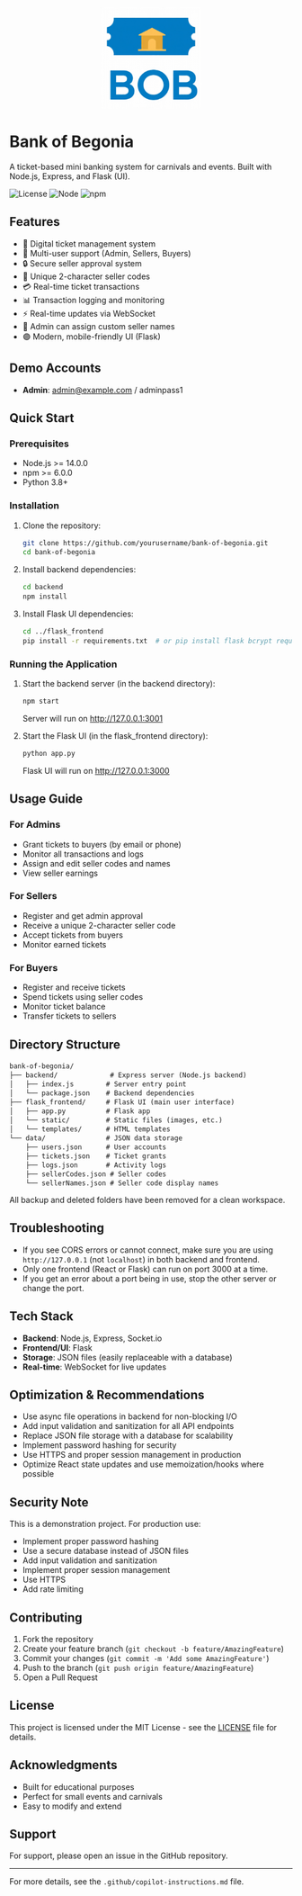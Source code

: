 

<p align="center">
  <img src="flask_frontend/static/BOB picture.png" alt="Bank of Begonia Logo" width="180" />
</p>

# Bank of Begonia

A ticket-based mini banking system for carnivals and events. Built with Node.js, Express, and Flask (UI).


![License](https://img.shields.io/badge/license-MIT-blue.svg)
![Node](https://img.shields.io/badge/node->=14.0.0-green.svg)
![npm](https://img.shields.io/badge/npm->=6.0.0-red.svg)

## Features

- 🎫 Digital ticket management system
- 👥 Multi-user support (Admin, Sellers, Buyers)
- 🔒 Secure seller approval system
- 🎯 Unique 2-character seller codes
- 💳 Real-time ticket transactions
- 📊 Transaction logging and monitoring
- ⚡ Real-time updates via WebSocket
- 📝 Admin can assign custom seller names
- 🟣 Modern, mobile-friendly UI (Flask)

## Demo Accounts

- **Admin**: admin@example.com / adminpass1


## Quick Start

### Prerequisites

- Node.js >= 14.0.0
- npm >= 6.0.0
- Python 3.8+

### Installation

1. Clone the repository:
   ```bash
   git clone https://github.com/yourusername/bank-of-begonia.git
   cd bank-of-begonia
   ```

2. Install backend dependencies:
   ```bash
   cd backend
   npm install
   ```

3. Install Flask UI dependencies:
   ```bash
   cd ../flask_frontend
   pip install -r requirements.txt  # or pip install flask bcrypt requests
   ```

### Running the Application

1. Start the backend server (in the backend directory):
   ```bash
   npm start
   ```
   Server will run on http://127.0.0.1:3001

2. Start the Flask UI (in the flask_frontend directory):
   ```bash
   python app.py
   ```
   Flask UI will run on http://127.0.0.1:3000

## Usage Guide

### For Admins
- Grant tickets to buyers (by email or phone)
- Monitor all transactions and logs
- Assign and edit seller codes and names
- View seller earnings

### For Sellers
- Register and get admin approval
- Receive a unique 2-character seller code
- Accept tickets from buyers
- Monitor earned tickets

### For Buyers
- Register and receive tickets
- Spend tickets using seller codes
- Monitor ticket balance
- Transfer tickets to sellers


## Directory Structure

```
bank-of-begonia/
├── backend/             # Express server (Node.js backend)
│   ├── index.js        # Server entry point
│   └── package.json    # Backend dependencies
├── flask_frontend/     # Flask UI (main user interface)
│   ├── app.py          # Flask app
│   └── static/         # Static files (images, etc.)
│   └── templates/      # HTML templates
└── data/               # JSON data storage
    ├── users.json      # User accounts
    ├── tickets.json    # Ticket grants
    ├── logs.json       # Activity logs
    ├── sellerCodes.json # Seller codes
    └── sellerNames.json # Seller code display names
```

All backup and deleted folders have been removed for a clean workspace.
## Troubleshooting

- If you see CORS errors or cannot connect, make sure you are using `http://127.0.0.1` (not `localhost`) in both backend and frontend.
- Only one frontend (React or Flask) can run on port 3000 at a time.
- If you get an error about a port being in use, stop the other server or change the port.



## Tech Stack

- **Backend**: Node.js, Express, Socket.io
- **Frontend/UI**: Flask
- **Storage**: JSON files (easily replaceable with a database)
- **Real-time**: WebSocket for live updates

## Optimization & Recommendations

- Use async file operations in backend for non-blocking I/O
- Add input validation and sanitization for all API endpoints
- Replace JSON file storage with a database for scalability
- Implement password hashing for security
- Use HTTPS and proper session management in production
- Optimize React state updates and use memoization/hooks where possible

## Security Note

This is a demonstration project. For production use:
- Implement proper password hashing
- Use a secure database instead of JSON files
- Add input validation and sanitization
- Implement proper session management
- Use HTTPS
- Add rate limiting

## Contributing

1. Fork the repository
2. Create your feature branch (`git checkout -b feature/AmazingFeature`)
3. Commit your changes (`git commit -m 'Add some AmazingFeature'`)
4. Push to the branch (`git push origin feature/AmazingFeature`)
5. Open a Pull Request

## License

This project is licensed under the MIT License - see the [LICENSE](LICENSE) file for details.

## Acknowledgments

- Built for educational purposes
- Perfect for small events and carnivals
- Easy to modify and extend

## Support

For support, please open an issue in the GitHub repository.

---

For more details, see the `.github/copilot-instructions.md` file.
